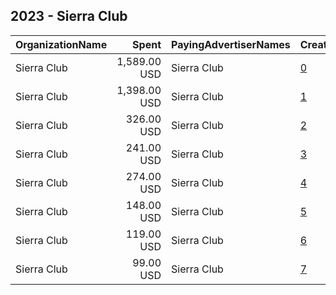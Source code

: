 ## 2023 - Sierra Club 
|OrganizationName|Spent|PayingAdvertiserNames|CreativeUrls|Impressions|Genders|AgeBrackets|CountryCodes|BillingAddresses|CandidateBallotInformation|
|:---|---:|:---|:---|---:|:---|:---|:---|:---|:---|
|Sierra Club|1,589.00 USD|Sierra Club|[0](https://www.snap.com/political-ads/asset/07dbc7326473bded35e4719a49d5f1e754ef58b1bbe3fac796ffc251cd5b294f?mediaType=mp4)|362,429|||united states|"2101 Webster St Suite 1300,Oakland,94612,US"|Plastic Pollution|
|Sierra Club|1,398.00 USD|Sierra Club|[1](https://www.snap.com/political-ads/asset/07dbc7326473bded35e4719a49d5f1e754ef58b1bbe3fac796ffc251cd5b294f?mediaType=mp4)|261,739|||united states|"2101 Webster St Suite 1300,Oakland,94612,US"|Plastic Pollution|
|Sierra Club|326.00 USD|Sierra Club|[2](https://www.snap.com/political-ads/asset/ed553c70b9f71b73ee9f1f9502c503190ca4f60eb2f8e09b3fa889804a5dd342?mediaType=mp4)|46,757|||united states|"2101 Webster St Suite 1300,Oakland,94612,US"|Plastic Pollution|
|Sierra Club|241.00 USD|Sierra Club|[3](https://www.snap.com/political-ads/asset/ed553c70b9f71b73ee9f1f9502c503190ca4f60eb2f8e09b3fa889804a5dd342?mediaType=mp4)|46,093|||united states|"2101 Webster St Suite 1300,Oakland,94612,US"|Plastic Pollution|
|Sierra Club|274.00 USD|Sierra Club|[4](https://www.snap.com/political-ads/asset/c877ca147d9b5bd9c6cdc0d4534724b88b63e74f00b04f7ab3e7e9a419454468?mediaType=mp4)|43,536|||united states|"2101 Webster St Suite 1300,Oakland,94612,US"|Plastic Pollution|
|Sierra Club|148.00 USD|Sierra Club|[5](https://www.snap.com/political-ads/asset/1c27e147c67afc07843b1e1878b8baab9cc9e2541f2975e299a2b517e957a665?mediaType=mp4)|30,010|||united states|"2101 Webster St Suite 1300,Oakland,94612,US"|Plastic Pollution|
|Sierra Club|119.00 USD|Sierra Club|[6](https://www.snap.com/political-ads/asset/c877ca147d9b5bd9c6cdc0d4534724b88b63e74f00b04f7ab3e7e9a419454468?mediaType=mp4)|22,830|||united states|"2101 Webster St Suite 1300,Oakland,94612,US"|Plastic Pollution|
|Sierra Club|99.00 USD|Sierra Club|[7](https://www.snap.com/political-ads/asset/1c27e147c67afc07843b1e1878b8baab9cc9e2541f2975e299a2b517e957a665?mediaType=mp4)|16,725|||united states|"2101 Webster St Suite 1300,Oakland,94612,US"|Plastic Pollution|
